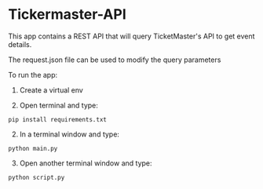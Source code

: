 # Tickermaster-API

This app contains a REST API that will query TicketMaster's API to get event details.

The request.json file can be used to modify the query parameters

To run the app:

1. Create a virtual env

2. Open terminal and type:
```
pip install requirements.txt

```

2. In a terminal window and type: 
```
python main.py 

```

3. Open another terminal window and type: 
``` 
python script.py 

```